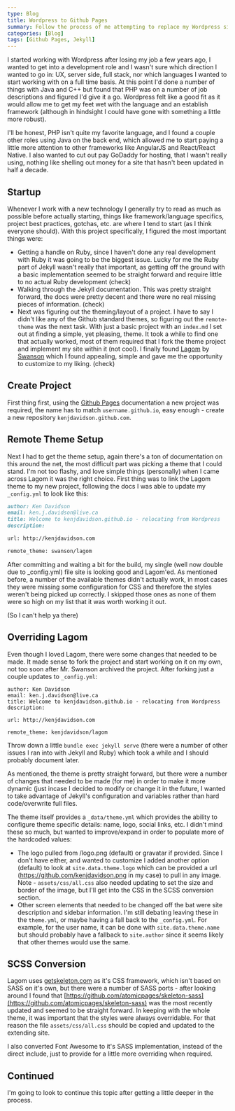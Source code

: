 ```yaml
---
type: Blog
title: Wordpress to Github Pages
summary: Follow the process of me attempting to replace my Wordpress site with Jekyll on Github Pages.
categories: [Blog]
tags: [Github Pages, Jekyll]
---
```


I started working with Wordpress after losing my job a few years ago, I wanted to get into a development role and I wasn't 
sure which direction I wanted to go in: UX, server side, full stack, nor which languages I wanted to start working with
on a full time basis.  At this point I'd done a number of things with Java and C++ but found that PHP was on a number
of job descriptions and figured I'd give it a go.  Wordpress felt like a good fit as it would allow me to get my feet wet
with the language and an establish framework (although in hindsight I could have gone with something a little more robust).

I'll be honest, PHP isn't quite my favorite language, and I found a couple other roles using Java on the back end, which
allowed me to start paying a little more attention to other frameworks like AngularJS and React/React Native.  I also wanted
to cut out pay GoDaddy for hosting, that I wasn't really using, nothing like shelling out money for a site that hasn't
been updated in half a decade.

## Startup

Whenever I work with a new technology I generally try to read as much as possible before actually starting, things like
framework/language specifics, project best practices, gotchas, etc. are where I tend to start (as I think everyone
should).  With this project specifically, I figured the most important things were:

- Getting a handle on Ruby, since I haven't done any real development with Ruby it was going to be the biggest issue.  Lucky
for me the Ruby part of Jekyll wasn't really that important, as getting off the ground with a basic implementation seemed
to be straight forward and require little to no actual Ruby development (check)
- Walking through the Jekyll documentation.  This was pretty straight forward, the docs were pretty decent and there were no
real missing pieces of information. (check)
- Next was figuring out the theming/layout of a project.  I have to say I didn't like any of the Github standard themes, so 
figuring out the `remote-theme` was the next task.  With just a basic project with an `index.md` I set out at finding a simple,
yet pleasing, theme.  It took a while to find one that actually worked, most of them required that I fork the theme project
and implement my site within it (not cool).  I finally found [Lagom](https://github.com/swanson/lagom) by 
[Swanson](https://github.com/swanson) which I found appealing, simple and gave me the opportunity to customize to my liking. (check)

## Create Project

First thing first, using the [Github Pages](https://pages.github.com/) documentation a new project was required, the name has to match `username.github.io`, easy enough - create a new repository  `kenjdavidson.github.com`.  

## Remote Theme Setup

Next I had to get the theme setup, again there's a ton of documentation on this around the net, the most difficult part was picking a 
theme that I could stand.  I'm not too flashy, and love simple things (personally) when I came across Lagom it was the right choice. 
First thing was to link the Lagom theme to my new project, following the docs I was able to update my `_config.yml` to look like this:

```markdown
author: Ken Davidson
email: ken.j.davidson@live.ca
title: Welcome to kenjdavidson.github.io - relocating from Wordpress
description: 

url: http://kenjdavidson.com

remote_theme: swanson/lagom
```

After committing and waiting a bit for the build, my single (well now double due to _config.yml) file site is looking good and 
Lagom'ed.  As mentioned before, a number of the available themes didn't actually work, in most cases they were missing some
configuration for CSS and therefore the styles weren't being picked up correctly.  I skipped those ones as none of them were so
high on my list that it was worth working it out.

(So I can't help ya there)

## Overriding Lagom

Even though I loved Lagom, there were some changes that needed to be made.  It made sense to fork the project and start working on
it on my own, not too soon after Mr. Swanson archived the project.  After forking just a couple updates to `_config.yml`:

```
author: Ken Davidson
email: ken.j.davidson@live.ca
title: Welcome to kenjdavidson.github.io - relocating from Wordpress
description: 

url: http://kenjdavidson.com

remote_theme: kenjdavidson/lagom
```

Throw down a little `bundle exec jekyll serve` (there were a number of other issues I ran into with Jekyll and Ruby) which took a while
and I should probably document later.

As mentioned, the theme is pretty straight forward, but there were a number of changes that needed to be made (for me) in order
to make it more dynamic (just incase I decided to modify or change it in the future, I wanted to take advantage of Jekyll's
configuration and variables rather than hard code/overwrite full files.

The theme itself provides a `_data/theme.yml` which provides the ability to configure theme specific details: name, logo, 
social links, etc.  I didn't mind these so much, but wanted to improve/expand in order to populate more of the hardcoded
values:

- The logo pulled from /logo.png (default) or gravatar if provided.  Since I don't have either, and wanted to customize I added
another option (default) to look at `site.data.theme.logo` which can be provided a url (https://github.com/kenjdavidson.png in my case)
to pull in any image.  Note - `assets/css/all.css` also needed updating to set the size and border of the image, but I'll get into
the CSS in the SCSS conversion section.
- Other screen elements that needed to be changed off the bat were site description and sidebar information.  I'm still debating 
leaving these in the `theme.yml`, or maybe having a fall back to the `_config.yml`.  For example, for the user name, it can be done 
with `site.data.theme.name` but should probably have a fallback to `site.author` since it seems likely that other themes would use the
same.

## SCSS Conversion

Lagom uses [getskeleton.com](http://getskeleton.com) as it's CSS framework, which isn't based on SASS on it's own, but there were a number of SASS ports - after looking around I found that [https://github.com/atomicpages/skeleton-sass](https://github.com/atomicpages/skeleton-sass) was the most recently updated and seemed to be straight forward.  In keeping with the whole theme, it was important that the styles were always overridable.  For that reason the file `assets/css/all.css` should be copied and updated to the extending site. 

I also converted Font Awesome to it's SASS implementation, instead of the direct include, just to provide for a little more overriding when required.

## Continued

I'm going to look to continue this topic after getting a little deeper in the process.
